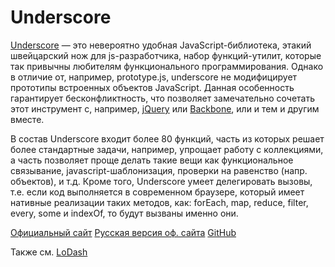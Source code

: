 # Underscore

[Underscore](http://underscorejs.org/) — это невероятно удобная JavaScript-библиотека, этакий швейцарский нож для js-разработчика, набор функций-утилит, которые так привычны любителям функционального программирования. Однако в отличие от, например, prototype.js, underscore не модифицирует прототипы встроенных объектов JavaScript. Данная особенность гарантирует бесконфликтность, что позволяет замечательно сочетать этот инструмент с, например, [jQuery](JQUERY.md) или [Backbone](BACKBONE.md), или и тем и другим вместе.

В состав Underscore входит более 80 функций, часть из которых решает более стандартные задачи, например, упрощает работу с коллекциями, а часть позволяет проще делать такие вещи как функциональное связывание, javascript-шаблонизация, проверки на равенство (напр. объектов), и т.д. Кроме того, Underscore умеет делегировать вызовы, т.е. если код выполняется в современном браузере, который имеет нативные реализации таких методов, как: forEach, map, reduce, filter, every, some и indexOf, то будут вызваны именно они.

[Официальный сайт](http://underscorejs.org/)
[Русская версия оф. сайта](http://underscorejs.ru/)
[GitHub](https://github.com/jashkenas/underscore)

Также см. [LoDash](LODASH.md)